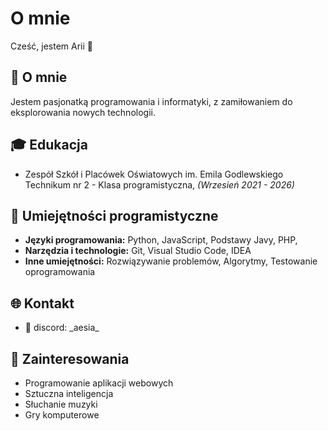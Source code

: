 
# O mnie

Cześć, jestem Arii 👋

## 🚀 O mnie

Jestem pasjonatką programowania i informatyki, z zamiłowaniem do eksplorowania nowych technologii.

## 🎓 Edukacja

- Zespół Szkół i Placówek Oświatowych im. Emila Godlewskiego Technikum nr 2  - Klasa programistyczna, *(Wrzesień 2021 - 2026)*

## 🚀 Umiejętności programistyczne

- **Języki programowania:** Python, JavaScript, Podstawy Javy, PHP, 
- **Narzędzia i technologie:** Git, Visual Studio Code, IDEA
- **Inne umiejętności:** Rozwiązywanie problemów, Algorytmy, Testowanie oprogramowania

## 🌐 Kontakt

- 📧 discord: _aesia\_
## 🌱 Zainteresowania

- Programowanie aplikacji webowych
- Sztuczna inteligencja
- Słuchanie muzyki 
- Gry komputerowe
